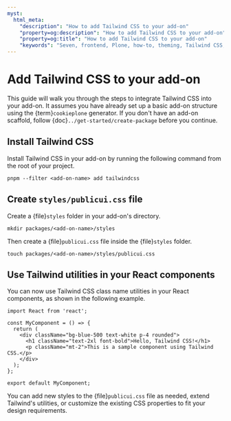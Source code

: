 ```yaml
---
myst:
  html_meta:
    "description": "How to add Tailwind CSS to your add-on"
    "property=og:description": "How to add Tailwind CSS to your add-on"
    "property=og:title": "How to add Tailwind CSS to your add-on"
    "keywords": "Seven, frontend, Plone, how-to, theming, Tailwind CSS, tailwind"
---
```


# Add Tailwind CSS to your add-on

This guide will walk you through the steps to integrate Tailwind CSS into your add-on.
It assumes you have already set up a basic add-on structure using the {term}`cookieplone` generator.
If you don't have an add-on scaffold, follow {doc}`../get-started/create-package` before you continue.

## Install Tailwind CSS

Install Tailwind CSS in your add-on by running the following command from the root of your project.
```shell
pnpm --filter <add-on-name> add tailwindcss
```

## Create `styles/publicui.css` file

Create a {file}`styles` folder in your add-on's directory.

```shell
mkdir packages/<add-on-name>/styles
```

Then create a {file}`publicui.css` file inside the {file}`styles` folder.

```shell
touch packages/<add-on-name>/styles/publicui.css
```

## Use Tailwind utilities in your React components

You can now use Tailwind CSS class name utilities in your React components, as shown in the following example.

```tsx
import React from 'react';

const MyComponent = () => {
  return (
    <div className="bg-blue-500 text-white p-4 rounded">
      <h1 className="text-2xl font-bold">Hello, Tailwind CSS!</h1>
      <p className="mt-2">This is a sample component using Tailwind CSS.</p>
    </div>
  );
};

export default MyComponent;
```

You can add new styles to the {file}`publicui.css` file as needed, extend Tailwind's utilities, or customize the existing CSS properties to fit your design requirements.
